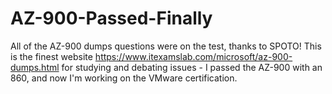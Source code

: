 # AZ-900-Passed-Finally
All of the AZ-900 dumps questions were on the test, thanks to SPOTO! This is the finest website https://www.itexamslab.com/microsoft/az-900-dumps.html  for studying and debating issues - I passed the AZ-900 with an 860, and now I'm working on the VMware certification.
